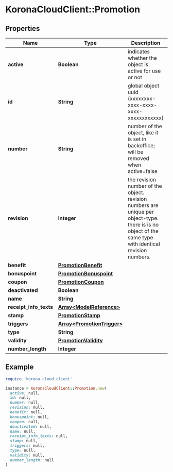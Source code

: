 # KoronaCloudClient::Promotion

## Properties

| Name | Type | Description | Notes |
| ---- | ---- | ----------- | ----- |
| **active** | **Boolean** | indicates whether the object is active for use or not | [optional][readonly] |
| **id** | **String** | global object uuid (xxxxxxxx-xxxx-xxxx-xxxx-xxxxxxxxxxxx) | [optional] |
| **number** | **String** | number of the object, like it is set in backoffice; will be removed when active&#x3D;false | [optional] |
| **revision** | **Integer** | the revision number of the object. revision numbers are unique per object-type. there is is no object of the same type with identical revision numbers. | [optional][readonly] |
| **benefit** | [**PromotionBenefit**](PromotionBenefit.md) |  | [optional] |
| **bonuspoint** | [**PromotionBonuspoint**](PromotionBonuspoint.md) |  | [optional] |
| **coupon** | [**PromotionCoupon**](PromotionCoupon.md) |  | [optional] |
| **deactivated** | **Boolean** |  | [optional] |
| **name** | **String** |  | [optional] |
| **receipt_info_texts** | [**Array&lt;ModelReference&gt;**](ModelReference.md) |  | [optional] |
| **stamp** | [**PromotionStamp**](PromotionStamp.md) |  | [optional] |
| **triggers** | [**Array&lt;PromotionTrigger&gt;**](PromotionTrigger.md) |  | [optional] |
| **type** | **String** |  | [optional] |
| **validity** | [**PromotionValidity**](PromotionValidity.md) |  | [optional] |
| **number_length** | **Integer** |  | [optional] |

## Example

```ruby
require 'korona-cloud-client'

instance = KoronaCloudClient::Promotion.new(
  active: null,
  id: null,
  number: null,
  revision: null,
  benefit: null,
  bonuspoint: null,
  coupon: null,
  deactivated: null,
  name: null,
  receipt_info_texts: null,
  stamp: null,
  triggers: null,
  type: null,
  validity: null,
  number_length: null
)
```

